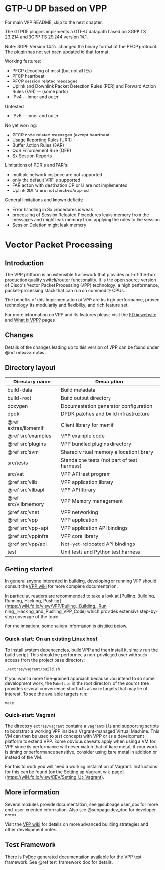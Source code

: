 GTP-U DP based on VPP
=====================

For main VPP README, skip to the next chapter.

The GTPDP plugins implements a GTP-U datapath based on 3GPP TS 23.214 and
3GPP TS 29.244 version 14.1.

Note: 3GPP Version 14.2+ changed the binary format of the PFCP protocol. The
      plugin has not yet been updated to that format.

Working features:

* PFCP decoding of most (but not all IEs)
* PFCP heartbeat
* PFCP session related messages
* Uplink and Downlink Packet Detection Rules (PDR) and
  Forward Action Rules (FAR) -- (some parts)
* IPv4 -- inner and outer

Untested

* IPv6 -- inner and outer

No yet working:

* PFCP node related messages (except heartbeat)
* Usage Reporting Rules (URR)
* Buffer Action Rules (BAR)
* QoS Enforcement Rule (QER)
* Sx Session Reports

Limitations of PDR's and FAR's:

* multiple network instance are not supported
* only the default VRF is supported
* FAR action with destination CP or LI are not implemented
* Uplink SDF's are not checked/applied

General limitations and known deficits:

* Error handling in Sx procedures is weak
* processing of Session Releated Procedures leaks memory from the messages
  and might leak memory from applying the rules to the session
* Session Deletion might leak memory

Vector Packet Processing
========================

## Introduction

The VPP platform is an extensible framework that provides out-of-the-box
production quality switch/router functionality. It is the open source version
of Cisco's Vector Packet Processing (VPP) technology: a high performance,
packet-processing stack that can run on commodity CPUs.

The benefits of this implementation of VPP are its high performance, proven
technology, its modularity and flexibility, and rich feature set.

For more information on VPP and its features please visit the
[FD.io website](http://fd.io/) and
[What is VPP?](https://wiki.fd.io/view/VPP/What_is_VPP%3F) pages.


## Changes

Details of the changes leading up to this version of VPP can be found under
@ref release_notes.


## Directory layout

| Directory name         | Description                                 |
| ---------------------- | ------------------------------------------- |
|      build-data        | Build metadata                              |
|      build-root        | Build output directory                      |
|      doxygen           | Documentation generator configuration       |
|      dpdk              | DPDK patches and build infrastructure       |
| @ref extras/libmemif   | Client library for memif                    |
| @ref src/examples      | VPP example code                            |
| @ref src/plugins       | VPP bundled plugins directory               |
| @ref src/svm           | Shared virtual memory allocation library    |
|      src/tests         | Standalone tests (not part of test harness) |
|      src/vat           | VPP API test program                        |
| @ref src/vlib          | VPP application library                     |
| @ref src/vlibapi       | VPP API library                             |
| @ref src/vlibmemory    | VPP Memory management                       |
| @ref src/vnet          | VPP networking                              |
| @ref src/vpp           | VPP application                             |
| @ref src/vpp-api       | VPP application API bindings                |
| @ref src/vppinfra      | VPP core library                            |
| @ref src/vpp/api       | Not-yet-relocated API bindings              |
|      test              | Unit tests and Python test harness          |

## Getting started

In general anyone interested in building, developing or running VPP should
consult the [VPP wiki](https://wiki.fd.io/view/VPP) for more complete
documentation.

In particular, readers are recommended to take a look at [Pulling, Building,
Running, Hacking, Pushing](https://wiki.fd.io/view/VPP/Pulling,_Building,_Run
ning,_Hacking_and_Pushing_VPP_Code) which provides extensive step-by-step
coverage of the topic.

For the impatient, some salient information is distilled below.


### Quick-start: On an existing Linux host

To install system dependencies, build VPP and then install it, simply run the
build script. This should be performed a non-privileged user with `sudo`
access from the project base directory:

    ./extras/vagrant/build.sh

If you want a more fine-grained approach because you intend to do some
development work, the `Makefile` in the root directory of the source tree
provides several convenience shortcuts as `make` targets that may be of
interest. To see the available targets run:

    make


### Quick-start: Vagrant

The directory `extras/vagrant` contains a `VagrantFile` and supporting
scripts to bootstrap a working VPP inside a Vagrant-managed Virtual Machine.
This VM can then be used to test concepts with VPP or as a development
platform to extend VPP. Some obvious caveats apply when using a VM for VPP
since its performance will never match that of bare metal; if your work is
timing or performance sensitive, consider using bare metal in addition or
instead of the VM.

For this to work you will need a working installation of Vagrant. Instructions
for this can be found [on the Setting up Vagrant wiki page]
(https://wiki.fd.io/view/DEV/Setting_Up_Vagrant).


## More information

Several modules provide documentation, see @subpage user_doc for more
end-user-oriented information. Also see @subpage dev_doc for developer notes.

Visit the [VPP wiki](https://wiki.fd.io/view/VPP) for details on more
advanced building strategies and other development notes.


## Test Framework

There is PyDoc generated documentation available for the VPP test framework.
See @ref test_framework_doc for details.

